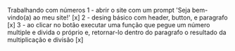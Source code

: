 Trabalhando com números
1 - abrir o site com um prompt 'Seja bem-vindo(a) ao meu site!' [x]
2 - desing básico com header, button, e paragrafo [x]
3 - ao clicar no botão executar uma função que pegue um número multiple e divida o próprio e,
retornar-lo dentro do paragrafo o resultado da multiplicação e divisão [x]
